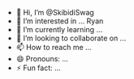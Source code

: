 - 👋 Hi, I’m @SkibidiSwag
- 👀 I’m interested in ... Ryan
- 🌱 I’m currently learning ... 
- 💞️ I’m looking to collaborate on ... 
- 📫 How to reach me ...
- 😄 Pronouns: ...
- ⚡ Fun fact: ...

<!---
SkibidiSwag/SkibidiSwag is a ✨ special ✨ repository because its `README.md` (this file) appears on your GitHub profile.
You can click the Preview link to take a look at your changes.
--->
